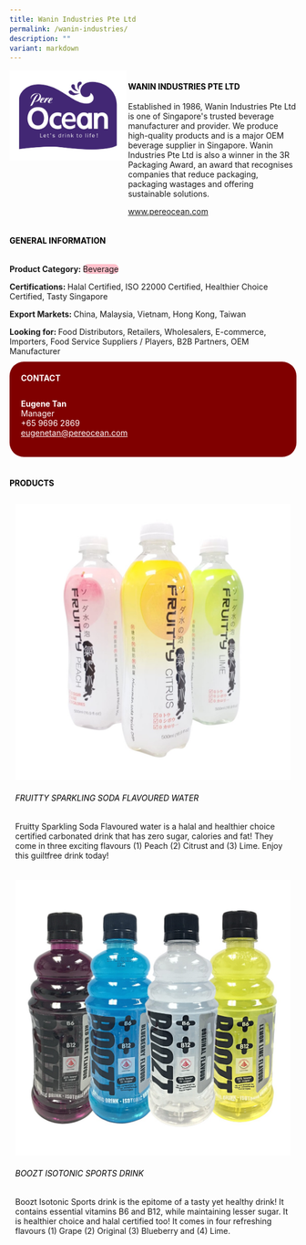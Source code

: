 ```yaml
---
title: Wanin Industries Pte Ltd
permalink: /wanin-industries/
description: ""
variant: markdown
---
```

<div class="flex-paragraph">
	<div style="display: flex; flex-wrap: wrap;" class="flex-container">
		<div style="flex: 1 1 40%; display: block;" class="card sgds">
			<img src="/images/Wanin%20Industries/wanin_industries_logo.jpg">
		</div>
		<div style="flex: 1 1 58%; display: block; margin-left: 3px" class="card-sgds">
			<h4 style="text-transform: uppercase; color: black;"><b>Wanin Industries Pte Ltd</b></h4>
			<p>Established in 1986, Wanin Industries Pte Ltd is one of Singapore's trusted beverage manufacturer and provider. We produce high-quality products and is a major OEM beverage supplier in Singapore. Wanin Industries Pte Ltd is also a winner in the 3R Packaging Award, an award that recognises companies that reduce packaging, packaging wastages and offering sustainable solutions.</p>
			<p><a target="_blank" href="https://www.pereocean.com">www.pereocean.com</a></p>
		</div>
	</div>
</div>

<h4 style="text-transform: uppercase; color: black;">
	<b>General Information</b>
</h4>
<div style="display: flex; flex-wrap: wrap;" class="flex-container">
	<div style="flex: 1 1 65%; display: block; align-self: stretch" class="card sgds">
		<div class="flex-paragraph">
			<p>
				<b>Product Category: </b>
				<span style="background-color: pink; border-radius: 10px;">Beverage</span>
			</p>
			<p>
				<b>Certifications: </b>Halal Certified, ISO 22000 Certified, Healthier Choice Certified, Tasty Singapore
			</p>
			<p>
				<b>Export Markets: </b>China, Malaysia, Vietnam, Hong Kong, Taiwan
			</p>
			<p style="margin-bottom: 10px;">
				<b>Looking for: </b>Food Distributors, Retailers, Wholesalers, E-commerce, Importers, Food Service Suppliers / Players, B2B Partners, OEM Manufacturer
			</p>
		</div>
	</div>
	<div style="flex: 1 1 35%; padding: 10px; display: block; background-color: maroon; border-radius: 25px; align-self: center;" class="card sgds">
		<h4 style="color: white; margin-top: 10px; margin-left: 10px;">CONTACT</h4>
		<div class="flex-paragraph">
			<p style="padding: 10px; color: white;">
				<b>Eugene Tan</b>
				<br>Manager<br>+65 9696 2869<br>
				<a style="color: white;" href="mailto:eugenetan@pereocean.com">eugenetan@pereocean.com</a>
			</p>
		</div>
	</div>
</div>
<br>
<h4 style="text-transform: uppercase; color: black;">
	<b>Products</b>
</h4>
<div style="display: flex; flex-wrap: wrap;">
	<div style="flex: 1 1 47%; margin: 10px; display: block;" class="card sgds">
		<div style="display: block;" class="flex-image">
			<img src="/images/Wanin%20Industries/wanin_industries_product_01.jpg">
		</div>
		<div class="flex-paragraph">
			<h6 style="text-transform: uppercase; color: black;">Fruitty Sparkling Soda Flavoured Water</h6>
			<p>Fruitty Sparkling Soda Flavoured water is a halal and healthier choice certified carbonated drink that has zero sugar, calories and fat! They come in three exciting flavours (1) Peach (2) Citrust and (3) Lime. Enjoy this guiltfree drink today!</p>
		</div>
	</div>
	<div style="flex: 1 1 47%; margin: 10px; display: block;" class="card sgds">
		<div style="display: block;" class="flex-image">
			<img src="/images/Wanin%20Industries/wanin_industries_product_02.jpg">
		</div>
		<div class="flex-paragraph">
			<h6 style="text-transform: uppercase; color: black;">Boozt Isotonic Sports Drink</h6>
			<p>Boozt Isotonic Sports drink is the epitome of a tasty yet healthy drink! It contains essential vitamins B6 and B12, while maintaining lesser sugar. It is healthier choice and halal certified too! It comes in four refreshing flavours (1) Grape (2) Original (3) Blueberry and (4) Lime.</p>
		</div>
	</div>
</div>